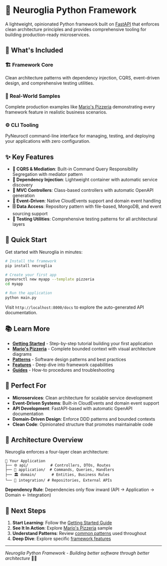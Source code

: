 # 🧠 Neuroglia Python Framework

A lightweight, opinionated Python framework built on [FastAPI](https://fastapi.tiangolo.com/) that enforces clean architecture principles and provides comprehensive tooling for building production-ready microservices.

## 🚀 What's Included

### 🏗️ **Framework Core**

Clean architecture patterns with dependency injection, CQRS, event-driven design, and comprehensive testing utilities.

### 🍕 **Real-World Samples**

Complete production examples like [Mario's Pizzeria](mario-pizzeria.md) demonstrating every framework feature in realistic business scenarios.

### ⚙️ **CLI Tooling**

PyNeuroctl command-line interface for managing, testing, and deploying your applications with zero configuration.

## ✨ Key Features

- **🎯 CQRS & Mediation**: Built-in Command Query Responsibility Segregation with mediator pattern
- **💉 Dependency Injection**: Lightweight container with automatic service discovery
- **🔌 MVC Controllers**: Class-based controllers with automatic OpenAPI generation
- **📡 Event-Driven**: Native CloudEvents support and domain event handling
- **🗄️ Data Access**: Repository pattern with file-based, MongoDB, and event sourcing support
- **🧪 Testing Utilities**: Comprehensive testing patterns for all architectural layers

## 🚀 Quick Start

Get started with Neuroglia in minutes:

```bash
# Install the framework
pip install neuroglia

# Create your first app
pyneuroctl new myapp --template pizzeria
cd myapp

# Run the application
python main.py
```

Visit `http://localhost:8000/docs` to explore the auto-generated API documentation.

## 📚 Learn More

- **[Getting Started](getting-started.md)** - Step-by-step tutorial building your first application
- **[Mario's Pizzeria](mario-pizzeria.md)** - Complete bounded context with visual architecture diagrams
- **[Patterns](patterns.md)** - Software design patterns and best practices
- **[Features](features/)** - Deep dive into framework capabilities
- **[Guides](guides/)** - How-to procedures and troubleshooting

## 🎯 Perfect For

- **Microservices**: Clean architecture for scalable service development
- **Event-Driven Systems**: Built-in CloudEvents and domain event support
- **API Development**: FastAPI-based with automatic OpenAPI documentation
- **Domain-Driven Design**: Enforce DDD patterns and bounded contexts
- **Clean Code**: Opinionated structure that promotes maintainable code

## 🔧 Architecture Overview

Neuroglia enforces a four-layer clean architecture:

```
📁 Your Application
├── 🌐 api/          # Controllers, DTOs, Routes
├── 💼 application/  # Commands, Queries, Handlers
├── 🏛️ domain/       # Entities, Business Rules
└── 🔌 integration/ # Repositories, External APIs
```

**Dependency Rule**: Dependencies only flow inward (API → Application → Domain ← Integration)

## 🚀 Next Steps

1. **Start Learning**: Follow the [Getting Started Guide](getting-started.md)
2. **See It In Action**: Explore [Mario's Pizzeria](mario-pizzeria.md) sample
3. **Understand Patterns**: Review [common patterns](patterns.md) used throughout
4. **Deep Dive**: Explore specific [framework features](features/)

---

_Neuroglia Python Framework - Building better software through better architecture_ 🧠✨
